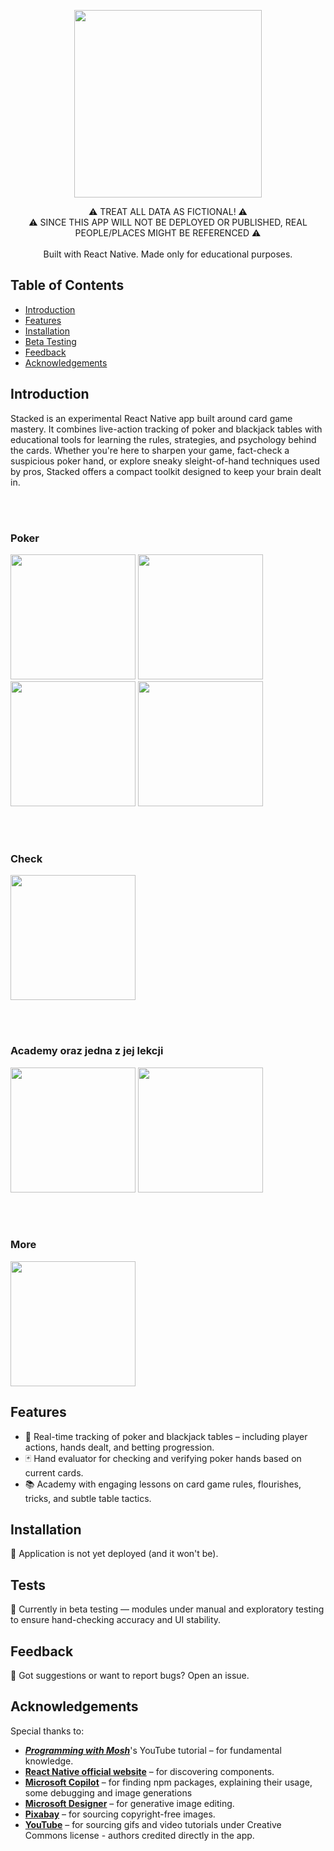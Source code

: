 <p align="center">
  <img src="https://github.com/user-attachments/assets/472d768b-49bc-4e7f-acb6-9bbcc80b73e1" width="300" />
</p>
<!-- <h1 align="center"> Stacked </h1> <br>
 -->
<p align="center">
  ⚠ TREAT ALL DATA AS FICTIONAL! ⚠<br>⚠ SINCE THIS APP WILL NOT BE DEPLOYED OR PUBLISHED, REAL PEOPLE/PLACES MIGHT BE REFERENCED ⚠  
  <br><br>
  Built with React Native. Made only for educational purposes.
</p>

## Table of Contents

- [Introduction](#introduction)
- [Features](#features)
- [Installation](#installation)
- [Beta Testing](#tests)
- [Feedback](#feedback)
- [Acknowledgements](#acknowledgements)

## Introduction

Stacked is an experimental React Native app built around card game mastery. It combines live-action tracking of poker and blackjack tables with educational tools for learning the rules, strategies, and psychology behind the cards. Whether you're here to sharpen your game, fact-check a suspicious poker hand, or explore sneaky sleight-of-hand techniques used by pros, Stacked offers a compact toolkit designed to keep your brain dealt in.

<br><br>
<h3>Poker</h3>
<img src="https://github.com/user-attachments/assets/21caca99-46ce-4ed9-aa13-d3a1e053426c" width="200" />
<img src="https://github.com/user-attachments/assets/665fa561-16d3-4321-b52c-a17c1ff2a702" width="200" />
<img src="https://github.com/user-attachments/assets/48e04bd7-d724-42d7-85fb-84efd44e9725" width="200" />
<img src="https://github.com/user-attachments/assets/70b02e5f-2143-4335-adbb-d15b427960e0" width="200" />

<br><br>
<h3>Check</h3>
<img src="https://github.com/user-attachments/assets/46247702-bb58-46a5-85b2-0f17b119ee2c" width="200" />

<br><br>
<h3>Academy oraz jedna z jej lekcji</h3>
<img src="https://github.com/user-attachments/assets/918b3004-095d-455f-b6fd-f713ea6a54d2" width="200" />
<img src="https://github.com/user-attachments/assets/c141dd49-e8ac-4df1-9e32-2b1a95e3bec0" width="200" />

<br><br>
<h3>More</h3>
<img src="https://github.com/user-attachments/assets/3b4a5cb9-8e9e-4e85-97f3-acbe1222dc68" width="200" />

## Features
<ul>
  <li>🎴 Real-time tracking of poker and blackjack tables – including player actions, hands dealt, and betting progression.</li>
  <li>🃏 Hand evaluator for checking and verifying poker hands based on current cards.</li>
  <li>📚 Academy with engaging lessons on card game rules, flourishes, tricks, and subtle table tactics.</li>
</ul>

## Installation

🛑 Application is not yet deployed (and it won't be).

## Tests

🔧 Currently in beta testing — modules under manual and exploratory testing to ensure hand-checking accuracy and UI stability.

## Feedback

💬 Got suggestions or want to report bugs? Open an issue.

## Acknowledgements

Special thanks to:
<ul>
  <li><i><b><a href="https://www.youtube.com/watch?v=0-S5a0eXPoc&">Programming with Mosh</a></b></i>'s YouTube tutorial – for fundamental knowledge.</li>
  <li><b><a href="https://reactnative.dev/docs/components-and-apis">React Native official website</a></b> – for discovering components.</li>
  <li><b><a href="https://copilot.microsoft.com">Microsoft Copilot</a></b> – for finding npm packages, explaining their usage, some debugging and image generations</li>
  <li><b><a href="https://designer.microsoft.com">Microsoft Designer</a></b> – for generative image editing.</li>
  <li><b><a href="https://pixabay.com/">Pixabay</a></b> – for sourcing copyright-free images.</li>
  <li><b><a href="https://www.youtube.com/">YouTube</a></b> – for sourcing gifs and video tutorials under Creative Commons license - authors credited directly in the app.</li>
</ul>
